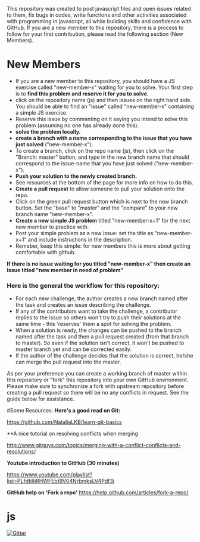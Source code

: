 This repository was created to post javascript files and open issues related to them, fix bugs in codes, write functions and other activities associated with programming in javascript, all while building skills and confidence with GitHub.  If you are a new member to this repository, there is a process to follow for your first contribution, please read the following section (New Members). 


# New Members
* If you are a new member to this repository, you should have a JS exercise called "new-member-x" waiting for you to solve. Your first step is to **find this problem and reserve it for you to solve**.
 * click on the repository name (js) and then issues on the right hand side. You should be able to find an "issue" called "new-member-x" containing a simple JS exercise.
 * Reserve this issue by commenting on it saying you intend to solve this problem (assuming no one has already done this).
* **solve the problem locally.**
* **create a branch with a name corresponding to the issue that you have just solved** ("new-member-x"). 
 * To create a branch, click on the repo name (js), then click on the "Branch: master" button, and type in the new branch name that should correspond to the issue-name that you have just solved ("new-member-x").
* **Push your solution to the newly created branch.**
 * See resources at the bottom of the page for more info on how to do this.
* **Create a pull request** to allow someone to pull your solution onto the repo.
 * Click on the green pull request button which is next to the new branch button. Set the "base" to "master" and the "compare" to your new branch name "new-member-x". 
* **Create a new simple JS problem** titled "new-member-x+1" for the next new member to practice with.
 * Post your simple problem as a new issue:  set the title as "new-member-x+1" and include instructions in the description.
 * Remeber, keep this simple: for new members this is more about getting comfortable with github.
 
**If there is no issue waiting for you titled "new-member-x" then create an issue titled "new member in need of problem"**


### Here is the general the workflow for this repository:

 - For each new challenge, the author creates a new branch named after the task and creates an issue describing the challenge.
 - If any of the contributors want to take the challenge, a contributor replies to the issue so others won't try to push their solutions at the same time - this 'reserves' them a spot for solving the problem.
 - When a solution is ready, the changes can be pushed to the branch named after the task and then a pull request created (from that branch to master). So even if the solution isn't correct, it won't be pushed to master branch yet and can be corrected easily.
 - If the author of the challenge decides that the solution is correct, he/she can merge the pull request into the master.
 
As per your preference you can create a working branch of master within this repository or "fork" this repository into your own GitHub environment. Please make sure to synchronize a fork with upstream repository before creating a pull request so there will be no any conflicts in request. See the guide below for assistance.

#Some Resources:
**Here's a good read on Git:**

https://github.com/NataliaLKB/learn-git-basics

**A nice tutorial on resolving conflicts when merging

http://www.gitguys.com/topics/merging-with-a-conflict-conflicts-and-resolutions/ 

**Youtube introduction to GitHub (30 minutes)**

https://www.youtube.com/playlist?list=PLfdtiltiRHWFEbt9V04NrbmksLV4Pdf3j

**GitHub help on 'Fork a repo'**
https://help.github.com/articles/fork-a-repo/

# js

[![Gitter](https://badges.gitter.im/Join%20Chat.svg)](https://gitter.im/codingforeveryone/js?utm_source=badge&utm_medium=badge&utm_campaign=pr-badge&utm_content=badge)